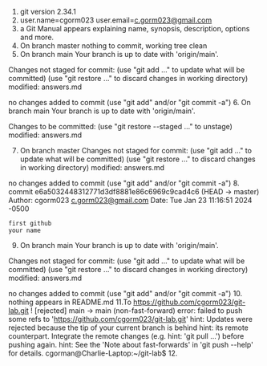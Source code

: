 1. git version 2.34.1
2. user.name=cgorm023
user.email=c.gorm023@gmail.com
3. a Git Manual appears explaining name, synopsis, description, options and more.
4. On branch master
nothing to commit, working tree clean
5. On branch main
Your branch is up to date with 'origin/main'.

Changes not staged for commit:
  (use "git add <file>..." to update what will be committed)
  (use "git restore <file>..." to discard changes in working directory)
        modified:   answers.md

no changes added to commit (use "git add" and/or "git commit -a")
6. On branch main
Your branch is up to date with 'origin/main'.

Changes to be committed:
  (use "git restore --staged <file>..." to unstage)
        modified:   answers.md

7. On branch master
Changes not staged for commit:
  (use "git add <file>..." to update what will be committed)
  (use "git restore <file>..." to discard changes in working directory)
        modified:   answers.md

no changes added to commit (use "git add" and/or "git commit -a")
8. commit e6a5032448312771d3df8881e86c6969c9cad4c6 (HEAD -> master)
Author: cgorm023 <c.gorm023@gmail.com>
Date:   Tue Jan 23 11:16:51 2024 -0500

    first github
    your name
9. On branch main
Your branch is up to date with 'origin/main'.

Changes not staged for commit:
  (use "git add <file>..." to update what will be committed)
  (use "git restore <file>..." to discard changes in working directory)
        modified:   answers.md

no changes added to commit (use "git add" and/or "git commit -a")
10. nothing appears in README.md
11.To https://github.com/cgorm023/git-lab.git
 ! [rejected]        main -> main (non-fast-forward)
error: failed to push some refs to 'https://github.com/cgorm023/git-lab.git'
hint: Updates were rejected because the tip of your current branch is behind
hint: its remote counterpart. Integrate the remote changes (e.g.
hint: 'git pull ...') before pushing again.
hint: See the 'Note about fast-forwards' in 'git push --help' for details.
cgorman@Charlie-Laptop:~/git-lab$ 
12. 

